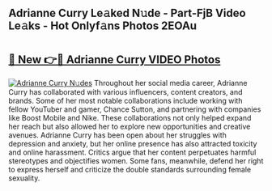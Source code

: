 ## Adrianne Curry Le𝚊ked N𝚞de - Part-FjB Video Le𝚊ks - Hot Onlyf𝚊ns Photos 2EOAu

# <h2><a href="http://ac15493.deff.icu/?id=Adrianne+Curry">🔗 New 👉🔴 Adrianne Curry VIDEO Photos</a></h2>

[![Adrianne Curry N𝚞des](https://i.imgur.com/rIISA9y.gif)](http://ac15493.deff.icu/?id=Adrianne+Curry)
Throughout her social media career, Adrianne Curry has collaborated with various influencers, content creators, and brands. Some of her most notable collaborations include working with fellow YouTuber and gamer, Chance Sutton, and partnering with companies like Boost Mobile and Nike. These collaborations not only helped expand her reach but also allowed her to explore new opportunities and creative avenues. Adrianne Curry has been open about her struggles with depression and anxiety, but her online presence has also attracted toxicity and online harassment. Critics argue that her content perpetuates harmful stereotypes and objectifies women. Some fans, meanwhile, defend her right to express herself and criticize the double standards surrounding female sexuality.
